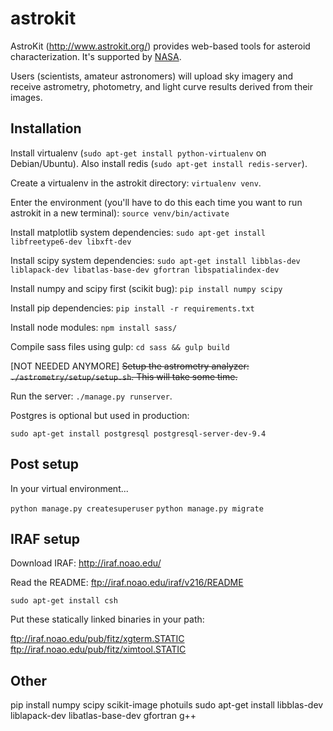 # astrokit

AstroKit (http://www.astrokit.org/) provides web-based tools for asteroid
characterization.  It's supported by [NASA](http://nspires.nasaprs.com/external/).

Users (scientists, amateur astronomers) will upload sky imagery and receive
astrometry, photometry, and light curve results derived from their images.

## Installation

Install virtualenv (`sudo apt-get install python-virtualenv` on Debian/Ubuntu).  Also install redis (`sudo apt-get install redis-server`).

Create a virtualenv in the astrokit directory: `virtualenv venv`.

Enter the environment (you'll have to do this each time you want to run astrokit in a new terminal): `source venv/bin/activate`

Install matplotlib system dependencies: `sudo apt-get install libfreetype6-dev libxft-dev`

Install scipy system dependencies: `sudo apt-get install libblas-dev liblapack-dev libatlas-base-dev gfortran libspatialindex-dev`

Install numpy and scipy first (scikit bug): `pip install numpy scipy`

Install pip dependencies: `pip install -r requirements.txt`

Install node modules: `npm install sass/`

Compile sass files using gulp: `cd sass && gulp build`

[NOT NEEDED ANYMORE]  ~~Setup the astrometry analyzer: `./astrometry/setup/setup.sh`.  This will take some time.~~

Run the server:  `./manage.py runserver`.

Postgres is optional but used in production:

    sudo apt-get install postgresql postgresql-server-dev-9.4

## Post setup

In your virtual environment...

`python manage.py createsuperuser`
`python manage.py migrate`

## IRAF setup

Download IRAF: http://iraf.noao.edu/

Read the README: ftp://iraf.noao.edu/iraf/v216/README

`sudo apt-get install csh`

Put these statically linked binaries in your path:

ftp://iraf.noao.edu/pub/fitz/xgterm.STATIC
ftp://iraf.noao.edu/pub/fitz/ximtool.STATIC

## Other

pip install numpy scipy scikit-image photuils
sudo apt-get install libblas-dev liblapack-dev libatlas-base-dev gfortran g++


